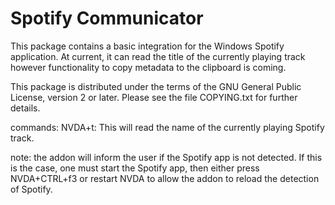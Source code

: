 # Spotify Communicator #

This package contains a basic integration for the Windows Spotify application. 
At current, it can read the title of the currently playing track however functionality to copy metadata to the clipboard is coming. 

This package is distributed under the terms of the GNU General Public License, version 2 or later. Please see the file COPYING.txt for further details.

commands: 
NVDA+t: This will read the name of the currently playing Spotify track. 

note: the addon will inform the user if the Spotify app is not detected. If this is the case, one must start the Spotify app, then either press NVDA+CTRL+f3 or restart NVDA to allow the addon to reload the detection of Spotify. 

